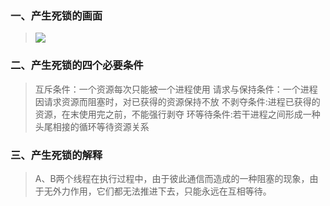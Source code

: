 
### 一、产生死锁的画面
>![](http://p1.bqimg.com/567571/8637bffc71195274.png)


### 二、产生死锁的四个必要条件

>互斥条件：一个资源每次只能被一个进程使用
请求与保持条件：一个进程因请求资源而阻塞时，对已获得的资源保持不放
不剥夺条件:进程已获得的资源，在末使用完之前，不能强行剥夺
环等待条件:若干进程之间形成一种头尾相接的循环等待资源关系





### 三、产生死锁的解释
>A、B两个线程在执行过程中，由于彼此通信而造成的一种阻塞的现象，由于无外力作用，它们都无法推进下去，只能永远在互相等待。
